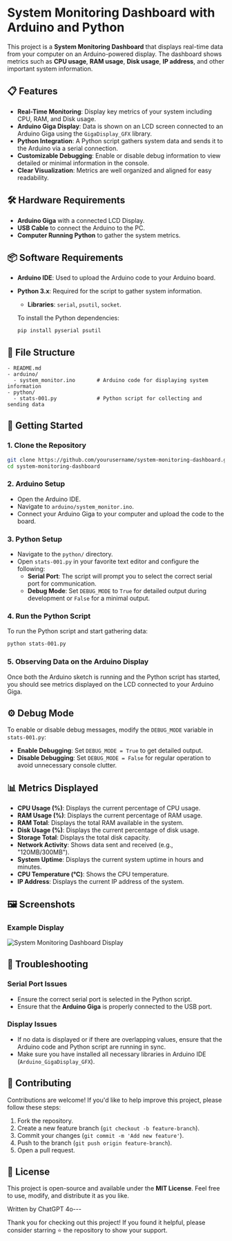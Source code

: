 
# System Monitoring Dashboard with Arduino and Python

This project is a **System Monitoring Dashboard** that displays real-time data from your computer on an Arduino-powered display. The dashboard shows metrics such as **CPU usage**, **RAM usage**, **Disk usage**, **IP address**, and other important system information.

## 📋 Features

- **Real-Time Monitoring**: Display key metrics of your system including CPU, RAM, and Disk usage.
- **Arduino Giga Display**: Data is shown on an LCD screen connected to an Arduino Giga using the `GigaDisplay_GFX` library.
- **Python Integration**: A Python script gathers system data and sends it to the Arduino via a serial connection.
- **Customizable Debugging**: Enable or disable debug information to view detailed or minimal information in the console.
- **Clear Visualization**: Metrics are well organized and aligned for easy readability.

## 🛠️ Hardware Requirements

- **Arduino Giga** with a connected LCD Display.
- **USB Cable** to connect the Arduino to the PC.
- **Computer Running Python** to gather the system metrics.

## 📦 Software Requirements

- **Arduino IDE**: Used to upload the Arduino code to your Arduino board.
- **Python 3.x**: Required for the script to gather system information.
  - **Libraries**: `serial`, `psutil`, `socket`.
  
  To install the Python dependencies:
  ```sh
  pip install pyserial psutil
  ```

## 📂 File Structure

```
- README.md
- arduino/
  - system_monitor.ino       # Arduino code for displaying system information
- python/
  - stats-001.py             # Python script for collecting and sending data
```

## 🚀 Getting Started

### 1. Clone the Repository

```sh
git clone https://github.com/yourusername/system-monitoring-dashboard.git
cd system-monitoring-dashboard
```

### 2. Arduino Setup

- Open the Arduino IDE.
- Navigate to `arduino/system_monitor.ino`.
- Connect your Arduino Giga to your computer and upload the code to the board.

### 3. Python Setup

- Navigate to the `python/` directory.
- Open `stats-001.py` in your favorite text editor and configure the following:
  - **Serial Port**: The script will prompt you to select the correct serial port for communication.
  - **Debug Mode**: Set `DEBUG_MODE` to `True` for detailed output during development or `False` for a minimal output.

### 4. Run the Python Script

To run the Python script and start gathering data:

```sh
python stats-001.py
```

### 5. Observing Data on the Arduino Display

Once both the Arduino sketch is running and the Python script has started, you should see metrics displayed on the LCD connected to your Arduino Giga.

## ⚙️ Debug Mode

To enable or disable debug messages, modify the `DEBUG_MODE` variable in `stats-001.py`:

- **Enable Debugging**: Set `DEBUG_MODE = True` to get detailed output.
- **Disable Debugging**: Set `DEBUG_MODE = False` for regular operation to avoid unnecessary console clutter.

## 📊 Metrics Displayed

- **CPU Usage (%)**: Displays the current percentage of CPU usage.
- **RAM Usage (%)**: Displays the current percentage of RAM usage.
- **RAM Total**: Displays the total RAM available in the system.
- **Disk Usage (%)**: Displays the current percentage of disk usage.
- **Storage Total**: Displays the total disk capacity.
- **Network Activity**: Shows data sent and received (e.g., "120MB/300MB").
- **System Uptime**: Displays the current system uptime in hours and minutes.
- **CPU Temperature (°C)**: Shows the CPU temperature.
- **IP Address**: Displays the current IP address of the system.

## 🖼️ Screenshots

### Example Display
![System Monitoring Dashboard Display](path/to/your/screenshot.jpg)

## 📝 Troubleshooting

### Serial Port Issues

- Ensure the correct serial port is selected in the Python script.
- Ensure that the **Arduino Giga** is properly connected to the USB port.

### Display Issues

- If no data is displayed or if there are overlapping values, ensure that the Arduino code and Python script are running in sync.
- Make sure you have installed all necessary libraries in Arduino IDE (`Arduino_GigaDisplay_GFX`).

## 🤝 Contributing

Contributions are welcome! If you'd like to help improve this project, please follow these steps:

1. Fork the repository.
2. Create a new feature branch (`git checkout -b feature-branch`).
3. Commit your changes (`git commit -m 'Add new feature'`).
4. Push to the branch (`git push origin feature-branch`).
5. Open a pull request.

## 📜 License

This project is open-source and available under the **MIT License**. Feel free to use, modify, and distribute it as you like.

Written by ChatGPT 4o---

Thank you for checking out this project! If you found it helpful, please consider starring ⭐ the repository to show your support.
